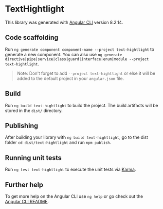 # TextHightlight

This library was generated with [Angular CLI](https://github.com/angular/angular-cli) version 8.2.14.

## Code scaffolding

Run `ng generate component component-name --project text-hightlight` to generate a new component. You can also use `ng generate directive|pipe|service|class|guard|interface|enum|module --project text-hightlight`.
> Note: Don't forget to add `--project text-hightlight` or else it will be added to the default project in your `angular.json` file. 

## Build

Run `ng build text-hightlight` to build the project. The build artifacts will be stored in the `dist/` directory.

## Publishing

After building your library with `ng build text-hightlight`, go to the dist folder `cd dist/text-hightlight` and run `npm publish`.

## Running unit tests

Run `ng test text-hightlight` to execute the unit tests via [Karma](https://karma-runner.github.io).

## Further help

To get more help on the Angular CLI use `ng help` or go check out the [Angular CLI README](https://github.com/angular/angular-cli/blob/master/README.md).
